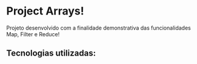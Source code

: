 <h1>Project Arrays!</h1>
<p>Projeto desenvolvido com a finalidade demonstrativa das funcionalidades Map, Filter e Reduce! </p>

<h2>Tecnologias utilizadas:</h2>
